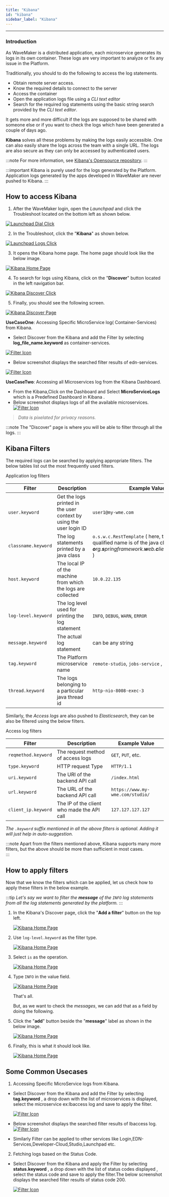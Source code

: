 ```yaml
---
title: "Kibana"
id: "kibana"
sidebar_label: "Kibana"
---
```

---

### Introduction

As WaveMaker is a distributed application, each microservice generates its logs in its own container. These logs are very important to analyze or fix any issue in the Platform.

Traditionally, you should to do the following to access the log statements.

- Obtain remote server access.
- Know the required details to connect to the server
- Access the container
- Open the application logs file using a *CLI text editor*
- Search for the required log statements using the basic string search provided by the *CLI text editor*.  

It gets more and more difficult if the logs are supposed to be shared with someone else or if you want to check the logs which have been generated a couple of days ago.

**Kibana** solves all these problems by making the logs easily accessible. One can also easily share the logs across the team with a single URL. The logs are also secure as they can only be accessed by authenticated users.

:::note
For more information, see [Kibana's Opensource repository](https://github.com/elastic/kibana).
:::

:::important
Kibana is purely used for the logs generated by the Platform. Application logs generated by the apps developed in WaveMaker are never pushed to Kibana.
:::

## How to access Kibana

1) After the WaveMaker login, open the *Launchpad* and click the Troubleshoot located on the bottom left as shown below.

[![Launchpad Dial Click](/learn/assets/wme-setup/wme-observability/kibana/launchpad-dial-open.png)](/learn/assets/wme-setup/wme-observability/kibana/launchpad-dial-open.png)

2) In the Troubleshoot, click the "**Kibana**"  as shown below.

[![Launchpad Logs Click](/learn/assets/wme-setup/wme-observability/kibana/launchpad-logs-click.png)](/learn/assets/wme-setup/wme-observability/kibana/launchpad-logs-click.png)

3) It opens the Kibana home page. The home page should look like the below image.

[![Kibana Home Page](/learn/assets/wme-setup/wme-observability/kibana/kibana-home.png)](/learn/assets/wme-setup/wme-observability/kibana/kibana-home.png)

4) To search for logs using Kibana, click on the "**Discover**" button located in the left navigation bar.

[![Kibana Discover Click](/learn/assets/wme-setup/wme-observability/kibana/kibana-discover-click.png)](/learn/assets/wme-setup/wme-observability/kibana/kibana-discover-click.png)

5) Finally, you should see the following screen.

[![Kibana Discover Page](/learn/assets/wme-setup/wme-observability/kibana/kibana-discover-open.png)](/learn/assets/wme-setup/wme-observability/kibana/kibana-discover-open.png)

**UseCaseOne**: Accessing Specific MicroService log( Container-Services) from Kibana.

- Select Discover from the Kibana and add the Filter by selecting  **log_file_name.keyword** as container-services.

[![Filter Icon](/learn/assets/wme-setup/wme-observability/kibana/filter.png)](/learn/assets/wme-setup/wme-observability/kibana/filter.png)

- Below screenshot displays the searched filter results of edn-services.

[![Filter Icon](/learn/assets/wme-setup/wme-observability/kibana/container-service.png)](/learn/assets/wme-setup/wme-observability/kibana/container-service.png)

**UseCaseTwo**: Accessing all Microservices log from the Kibana Dashboard.

- From the Kibana,Click on the Dashboard and Select **MicroServiceLogs** which is a Predefined Dashboard in Kibana .
- Below screenshot displays logs of all the available microservices.
[![Filter Icon](/learn/assets/wme-setup/wme-observability/kibana/micro-service.png)](/learn/assets/wme-setup/wme-observability/kibana/micro-service.png)

> *Data is pixelated for privacy reasons.*

:::note
 The "Discover" page is where you will be able to filter through all the logs.
:::

## Kibana Filters

The required logs can be searched by applying appropriate filters. The below tables list out the most frequently used filters.  

Application log filters

| Filter      | Description | Example Value |
| ----------- | ----------- | ------------- |
| `user.keyword` | Get the logs printed in the user context by using the user login ID  | `user1@my-wme.com` |
| `classname.keyword` | The log statements printed by a java class  | `o.s.w.c.RestTemplate` ( here, the fully qualified name is of the java class is ***o**rg.**s**pringframework.**w**eb.**c**lient.RestTemplate* ) |
| `host.keyword` | The local IP of the machine from which the logs are collected | `10.0.22.135` |
| `log-level.keyword` | The log level used for printing the log statement | `INFO`, `DEBUG`, `WARN`, `ERROR` |
| `message.keyword` | The actual log statement | can be any string  |
| `tag.keyword` | The Platform microservice name | `remote-studio`, `jobs-service` , `jobs-worker`, etc
| `thread.keyword` | The logs belonging to a particular java thread id  | `http-nio-8008-exec-3` |

Similarly, the *Access logs* are also pushed to *Elasticsearch*, they can be also be filtered using the below filters.

Access log filters

| Filter      | Description | Example Value |
| ----------- | ----------- | ------------- |
| `reqmethod.keyword` | The request method of access logs | `GET`, `PUT`, etc. |
| `type.keyword` | HTTP request Type | `HTTP/1.1` |
| `uri.keyword` | The URI of the backend API call | `/index.html` |
| `url.keyword` | The URL of the backend API call | `https://www.my-wme.com/studio/` |
| `client_ip.keyword` | The IP of the client who made the API call | `127.127.127.127` |

*The `.keyword` suffix mentioned in all the above filters is optional. Adding it will just help in auto-suggestion.*

:::note
Apart from the filters mentioned above, Kibana supports many more filters, but the above should be more than sufficient in most cases.  
:::

## How to apply filters

Now that we know the filters which can be applied, let us check how to apply these filters in the below example.

:::tip
*Let's say we want to filter the **message** of the `INFO` log statements from all the log statements generated by the platform.*
:::

1) In the Kibana's Discover page, click the "**Add a filter**" button on the top left.

    [![Kibana Home Page](/learn/assets/wme-setup/wme-observability/kibana/kibana-add-filter-clicked.png)](/learn/assets/wme-setup/wme-observability/kibana/kibana-add-filter-clicked.png)

2) Use `log-level.keyword` as the filter type.

    [![Kibana Home Page](/learn/assets/wme-setup/wme-observability/kibana/kibana-filter-name-type.png)](/learn/assets/wme-setup/wme-observability/kibana/kibana-filter-name-type.png)

3) Select `is` as the operation.

    [![Kibana Home Page](/learn/assets/wme-setup/wme-observability/kibana/kibana-filter-operation-select.png)](/learn/assets/wme-setup/wme-observability/kibana/kibana-filter-operation-select.png)

4) Type `INFO` in the value field.

    [![Kibana Home Page](/learn/assets/wme-setup/wme-observability/kibana/kibana-filter-value.png)](/learn/assets/wme-setup/wme-observability/kibana/kibana-filter-value.png)

    That's all.

    But, as we want to check the *messages*, we can add that as a field by doing the following.

5) Click the "**add**" button beside the "**message**" label as shown in the below image.

    [![Kibana Home Page](/learn/assets/wme-setup/wme-observability/kibana/kibana-message-field-add.png)](/learn/assets/wme-setup/wme-observability/kibana/kibana-message-field-add.png)

6) Finally, this is what it should look like.

    [![Kibana Home Page](/learn/assets/wme-setup/wme-observability/kibana/kibana-final.png)](/learn/assets/wme-setup/wme-observability/kibana/kibana-final.png)

## Some Common Usecases

1) Accessing Specific MicroService logs from Kibana.

- Select Discover from the Kibana and add the Filter by selecting  **tag.keyword** , a drop down with the list of microservices is displayed, select the microservice ex:lbaccess log and save to apply the filter.

  [![Filter Icon](/learn/assets/wme-setup/wme-observability/kibana/micro-services.png)](/learn/assets/wme-setup/wme-observability/kibana/micro-services.png)

- Below screenshot displays the searched filter results of lbaccess log.
  [![Filter Icon](/learn/assets/wme-setup/wme-observability/kibana/lb-log.png)](/learn/assets/wme-setup/wme-observability/kibana/lb-log.png)

- Similarly Filter can be applied to other services like Login,EDN-Services,Developer-Cloud,Studio,Launchpad etc.

2) Fetching logs based on the Status Code.

- Select Discover from the Kibana and apply the Filter by selecting **status.keyword** , a drop down with the list of status codes displayed , select the status code and save to apply the filter.The below screenshot displays the searched filter results of status code 200.

  [![Filter Icon](/learn/assets/wme-setup/wme-observability/kibana/status-code.png)](/learn/assets/wme-setup/wme-observability/kibana/status-code.png)
